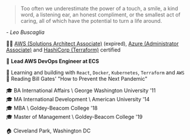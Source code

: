> Too often we underestimate the power of a touch, a smile, a kind word, a listening ear, an honest compliment, or the smallest act of caring, all of which have the potential to turn a life around.

*- Leo Buscaglia*

👨‍💻 [AWS (Solutions Architect Associate)](https://www.youracclaim.com/badges/51dba704-285d-49c2-9798-ac27681c188f/public_url) (expired), [Azure (Administrator Associate)](https://www.youracclaim.com/badges/5907ea9a-76cb-4e97-b0bc-035e52ad6715/public_url) and [HashiCorp (Terraform)](https://www.youracclaim.com/badges/46a7a049-d49a-4b2f-997d-a23f97d4353b/public_url) certified 

🏢 **Lead AWS DevOps Engineer at ECS**

🔭 Learning and building with `React`, `Docker`, `Kubernetes`, `Terraform` and `AWS`  
📖 Reading Bill Gates' "How to Prevent the Next Pandemic"  

🎓 BA International Affairs \ George Washington University '11  
🎓 MA International Development \ American University '14  
🎓 MBA \ Goldey-Beacom College '18  
🎓 Master of Management \ Goldey-Beacom College '19  

🏠 Cleveland Park, Washington DC
